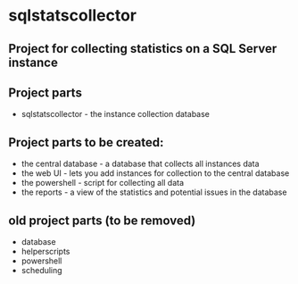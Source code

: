 # sqlstatscollector

## Project for collecting statistics on a SQL Server instance

## Project parts

- sqlstatscollector - the instance collection database

## Project parts to be created:

- the central database - a database that collects all instances data
- the web UI - lets you add instances for collection to the central database
- the powershell - script for collecting all data
- the reports - a view of the statistics and potential issues in the database

## old project parts (to be removed)

- database
- helperscripts
- powershell
- scheduling
